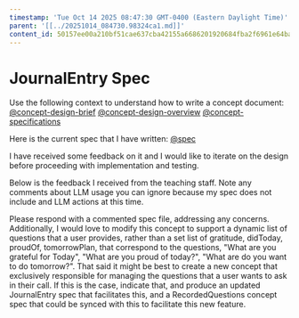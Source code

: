 ```yaml
---
timestamp: 'Tue Oct 14 2025 08:47:30 GMT-0400 (Eastern Daylight Time)'
parent: '[[../20251014_084730.98324ca1.md]]'
content_id: 50157ee00a210bf51cae637cba42155a6686201920684fba2f6961e64bac4ec5
---
```


# JournalEntry Spec

Use the following context to understand how to write a concept document:
[@concept-design-brief](../../background/concept-design-brief.md)
[@concept-design-overview](../../background/concept-design-overview.md)
[@concept-specifications](../../background/concept-specifications.md)

Here is the current spec that I have written: [@spec](../../../../../../design/concepts/JournalEntry/spec.md)

I have received some feedback on it and I would like to iterate on the design before proceeding with implementation and testing.

Below is the feedback I received from the teaching staff. Note any comments about LLM usage you can ignore because my spec does not include and LLM actions at this time.

Please respond with a commented spec file, addressing any concerns. Additionally, I would love to modify this concept to support a dynamic list of questions that a user provides, rather than a set list of  gratitude, didToday, proudOf, tomorrowPlan, that correspond to the questions, "What are you grateful for Today", "What are you proud of today?", "What are do you want to do tomorrow?". That said it might be best to create a new concept that exclusively responsible for managing the questions that a user wants to ask in their call. If this is the case, indicate that, and produce an updated JournalEntry spec that facilitates this, and a RecordedQuestions concept spec that could be synced with this to facilitate this new feature.
